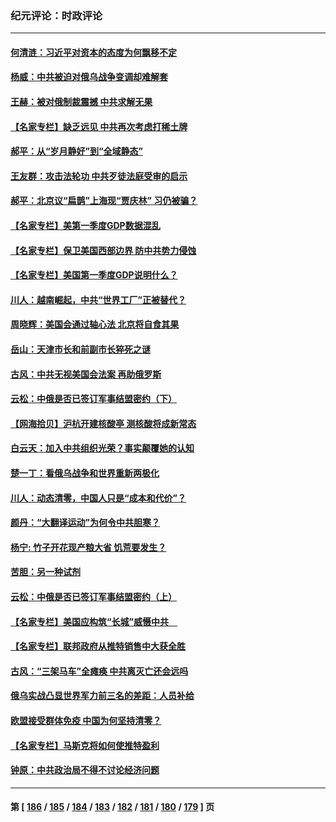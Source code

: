 ### 纪元评论：时政评论
---
#### [何清涟：习近平对资本的态度为何飘移不定](../../pages/nsc1025/n13727235.md) 
#### [杨威：中共被迫对俄乌战争变调却难解套](../../pages/nsc1025/n13726588.md) 
#### [王赫：被对俄制裁震撼 中共求解无果](../../pages/nsc1025/n13726488.md) 
#### [【名家专栏】缺乏远见 中共再次考虑打稀土牌](../../pages/nsc1025/n13726221.md) 
#### [郝平：从“岁月静好”到“全域静态”](../../pages/nsc1025/n13725805.md) 
#### [王友群：攻击法轮功 中共歹徒法庭受审的启示](../../pages/nsc1025/n13725074.md) 
#### [郝平：北京议“扁鹊”上海现“贾庆林” 习仍被骗？](../../pages/nsc1025/n13725725.md) 
#### [【名家专栏】美第一季度GDP数据混乱](../../pages/nsc1025/n13725866.md) 
#### [【名家专栏】保卫美国西部边界 防中共势力侵蚀](../../pages/nsc1025/n13725525.md) 
#### [【名家专栏】美国第一季度GDP说明什么？](../../pages/nsc1025/n13725561.md) 
#### [川人：越南崛起，中共“世界工厂”正被替代？](../../pages/nsc1025/n13725717.md) 
#### [周晓辉：美国会通过轴心法 北京将自食其果](../../pages/nsc1025/n13725706.md) 
#### [岳山：天津市长和前副市长猝死之谜](../../pages/nsc1025/n13725501.md) 
#### [古风：中共无视美国会法案 再助俄罗斯](../../pages/nsc1025/n13725457.md) 
#### [云松：中俄是否已签订军事结盟密约（下）](../../pages/nsc1025/n13725423.md) 
#### [【网海拾贝】沪杭开建核酸亭 测核酸将成新常态](../../pages/nsc1025/n13725391.md) 
#### [白云天：加入中共组织光荣？事实颠覆她的认知](../../pages/nsc1025/n13725345.md) 
#### [楚一丁：看俄乌战争和世界重新两极化](../../pages/nsc1025/n13725129.md) 
#### [川人：动态清零，中国人只是“成本和代价”？](../../pages/nsc1025/n13724943.md) 
#### [颜丹：“大翻译运动”为何令中共胆寒？](../../pages/nsc1025/n13724952.md) 
#### [杨宁:  竹子开花现产粮大省 饥荒要发生？](../../pages/nsc1025/n13724957.md) 
#### [苦胆：另一种试剂](../../pages/nsc1025/n13724925.md) 
#### [云松：中俄是否已签订军事结盟密约（上）](../../pages/nsc1025/n13724826.md) 
#### [【名家专栏】美国应构筑“长城”威慑中共　](../../pages/nsc1025/n13724772.md) 
#### [【名家专栏】联邦政府从推特销售中大获全胜](../../pages/nsc1025/n13724771.md) 
#### [古风：“三架马车”全瘫痪 中共离灭亡还会远吗](../../pages/nsc1025/n13724662.md) 
#### [俄乌实战凸显世界军力前三名的差距：人员补给](../../pages/nsc1025/n13724514.md) 
#### [欧盟接受群体免疫 中国为何坚持清零？](../../pages/nsc1025/n13724337.md) 
#### [【名家专栏】马斯克将如何使推特盈利](../../pages/nsc1025/n13724094.md) 
#### [钟原：中共政治局不得不讨论经济问题](../../pages/nsc1025/n13723818.md) 

---
#### 第 [ [186](./186.md) / [185](./185.md) / [184](./184.md) / [183](./183.md) / [182](./182.md) / [181](./181.md) / [180](./180.md) / [179](./179.md) ] 页
